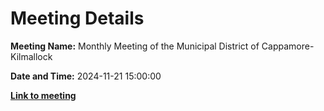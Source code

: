 # Meeting Details

**Meeting Name:** Monthly Meeting of the Municipal District of Cappamore-Kilmallock

**Date and Time:** 2024-11-21 15:00:00

**<a href="https://www.limerick.ie/council/whats-on/monthly-meeting-of-the-municipal-district-of-cappamore-kilmallock-18" target="_blank">Link to meeting</a>**
